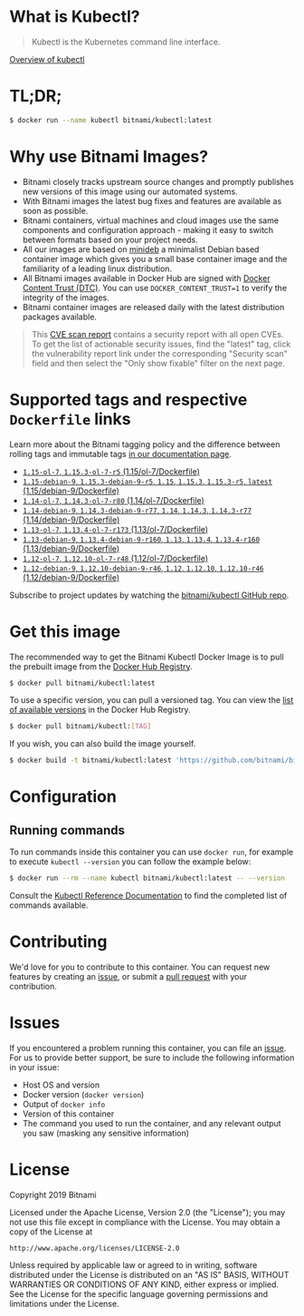 
# What is Kubectl?

> Kubectl is the Kubernetes command line interface.

[Overview of kubectl](https://kubernetes.io/docs/reference/kubectl/overview/)

# TL;DR;

```bash
$ docker run --name kubectl bitnami/kubectl:latest
```

# Why use Bitnami Images?

* Bitnami closely tracks upstream source changes and promptly publishes new versions of this image using our automated systems.
* With Bitnami images the latest bug fixes and features are available as soon as possible.
* Bitnami containers, virtual machines and cloud images use the same components and configuration approach - making it easy to switch between formats based on your project needs.
* All our images are based on [minideb](https://github.com/bitnami/minideb) a minimalist Debian based container image which gives you a small base container image and the familiarity of a leading linux distribution.
* All Bitnami images available in Docker Hub are signed with [Docker Content Trust (DTC)](https://docs.docker.com/engine/security/trust/content_trust/). You can use `DOCKER_CONTENT_TRUST=1` to verify the integrity of the images.
* Bitnami container images are released daily with the latest distribution packages available.


> This [CVE scan report](https://quay.io/repository/bitnami/kubectl?tab=tags) contains a security report with all open CVEs. To get the list of actionable security issues, find the "latest" tag, click the vulnerability report link under the corresponding "Security scan" field and then select the "Only show fixable" filter on the next page.

# Supported tags and respective `Dockerfile` links

Learn more about the Bitnami tagging policy and the difference between rolling tags and immutable tags [in our documentation page](https://docs.bitnami.com/containers/how-to/understand-rolling-tags-containers/).


* [`1.15-ol-7`, `1.15.3-ol-7-r5` (1.15/ol-7/Dockerfile)](https://github.com/bitnami/bitnami-docker-kubectl/blob/1.15.3-ol-7-r5/1.15/ol-7/Dockerfile)
* [`1.15-debian-9`, `1.15.3-debian-9-r5`, `1.15`, `1.15.3`, `1.15.3-r5`, `latest` (1.15/debian-9/Dockerfile)](https://github.com/bitnami/bitnami-docker-kubectl/blob/1.15.3-debian-9-r5/1.15/debian-9/Dockerfile)
* [`1.14-ol-7`, `1.14.3-ol-7-r80` (1.14/ol-7/Dockerfile)](https://github.com/bitnami/bitnami-docker-kubectl/blob/1.14.3-ol-7-r80/1.14/ol-7/Dockerfile)
* [`1.14-debian-9`, `1.14.3-debian-9-r77`, `1.14`, `1.14.3`, `1.14.3-r77` (1.14/debian-9/Dockerfile)](https://github.com/bitnami/bitnami-docker-kubectl/blob/1.14.3-debian-9-r77/1.14/debian-9/Dockerfile)
* [`1.13-ol-7`, `1.13.4-ol-7-r173` (1.13/ol-7/Dockerfile)](https://github.com/bitnami/bitnami-docker-kubectl/blob/1.13.4-ol-7-r173/1.13/ol-7/Dockerfile)
* [`1.13-debian-9`, `1.13.4-debian-9-r160`, `1.13`, `1.13.4`, `1.13.4-r160` (1.13/debian-9/Dockerfile)](https://github.com/bitnami/bitnami-docker-kubectl/blob/1.13.4-debian-9-r160/1.13/debian-9/Dockerfile)
* [`1.12-ol-7`, `1.12.10-ol-7-r48` (1.12/ol-7/Dockerfile)](https://github.com/bitnami/bitnami-docker-kubectl/blob/1.12.10-ol-7-r48/1.12/ol-7/Dockerfile)
* [`1.12-debian-9`, `1.12.10-debian-9-r46`, `1.12`, `1.12.10`, `1.12.10-r46` (1.12/debian-9/Dockerfile)](https://github.com/bitnami/bitnami-docker-kubectl/blob/1.12.10-debian-9-r46/1.12/debian-9/Dockerfile)

Subscribe to project updates by watching the [bitnami/kubectl GitHub repo](https://github.com/bitnami/bitnami-docker-kubectl).

# Get this image

The recommended way to get the Bitnami Kubectl Docker Image is to pull the prebuilt image from the [Docker Hub Registry](https://hub.docker.com/r/bitnami/kubectl).

```bash
$ docker pull bitnami/kubectl:latest
```

To use a specific version, you can pull a versioned tag. You can view the [list of available versions](https://hub.docker.com/r/bitnami/kubectl/tags/) in the Docker Hub Registry.

```bash
$ docker pull bitnami/kubectl:[TAG]
```

If you wish, you can also build the image yourself.

```bash
$ docker build -t bitnami/kubectl:latest 'https://github.com/bitnami/bitnami-docker-kubectl.git#master:1.15/debian-9'
```

# Configuration

## Running commands

To run commands inside this container you can use `docker run`, for example to execute `kubectl --version` you can follow the example below:

```bash
$ docker run --rm --name kubectl bitnami/kubectl:latest -- --version
```

Consult the [Kubectl Reference Documentation](https://kubernetes.io/docs/reference/generated/kubectl/kubectl-commands) to find the completed list of commands available.

# Contributing

We'd love for you to contribute to this container. You can request new features by creating an [issue](https://github.com/bitnami/bitnami-docker-kubectl/issues), or submit a [pull request](https://github.com/bitnami/bitnami-docker-kubectl/pulls) with your contribution.

# Issues

If you encountered a problem running this container, you can file an [issue](https://github.com/bitnami/bitnami-docker-kubectl/issues). For us to provide better support, be sure to include the following information in your issue:

- Host OS and version
- Docker version (`docker version`)
- Output of `docker info`
- Version of this container
- The command you used to run the container, and any relevant output you saw (masking any sensitive information)

# License

Copyright 2019 Bitnami

Licensed under the Apache License, Version 2.0 (the "License");
you may not use this file except in compliance with the License.
You may obtain a copy of the License at

    http://www.apache.org/licenses/LICENSE-2.0

Unless required by applicable law or agreed to in writing, software
distributed under the License is distributed on an "AS IS" BASIS,
WITHOUT WARRANTIES OR CONDITIONS OF ANY KIND, either express or implied.
See the License for the specific language governing permissions and
limitations under the License.
